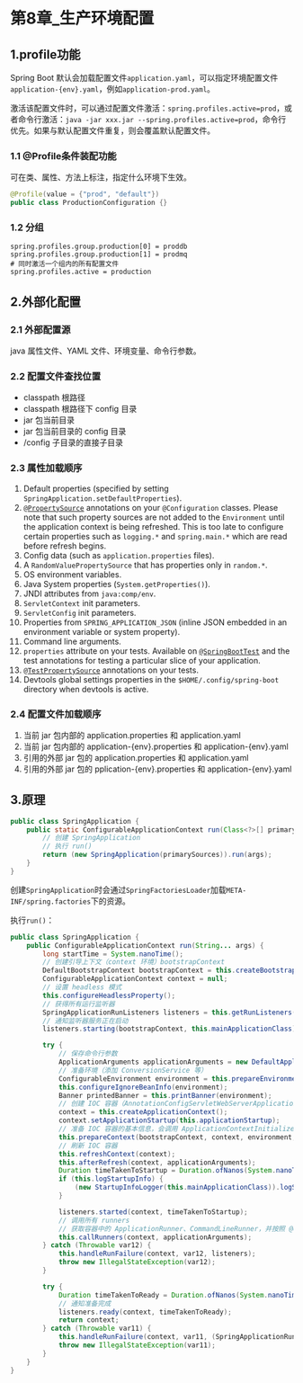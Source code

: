 # 第8章_生产环境配置

## 1.profile功能

Spring Boot 默认会加载配置文件`application.yaml`，可以指定环境配置文件`application-{env}.yaml`，例如`application-prod.yaml`。

激活该配置文件时，可以通过配置文件激活：`spring.profiles.active=prod`，或者命令行激活：`java -jar xxx.jar --spring.profiles.active=prod`，命令行优先。如果与默认配置文件重复，则会覆盖默认配置文件。

### 1.1 @Profile条件装配功能

可在类、属性、方法上标注，指定什么环境下生效。

```java
@Profile(value = {"prod", "default"})
public class ProductionConfiguration {}
```

### 1.2 分组

```properties
spring.profiles.group.production[0] = proddb
spring.profiles.group.production[1] = prodmq
# 同时激活一个组内的所有配置文件
spring.profiles.active = production 
```

## 2.外部化配置

### 2.1 外部配置源

java 属性文件、YAML 文件、环境变量、命令行参数。

### 2.2 配置文件查找位置

- classpath 根路径
- classpath 根路径下 config 目录
- jar 包当前目录
- jar 包当前目录的 config 目录
- /config 子目录的直接子目录

### 2.3 属性加载顺序

1. Default properties (specified by setting `SpringApplication.setDefaultProperties`).
2. [`@PropertySource`](https://docs.spring.io/spring-framework/docs/5.3.21/javadoc-api/org/springframework/context/annotation/PropertySource.html) annotations on your `@Configuration` classes. Please note that such property sources are not added to the `Environment` until the application context is being refreshed. This is too late to configure certain properties such as `logging.*` and `spring.main.*` which are read before refresh begins.
3. Config data (such as `application.properties` files).
4. A `RandomValuePropertySource` that has properties only in `random.*`.
5. OS environment variables.
6. Java System properties (`System.getProperties()`).
7. JNDI attributes from `java:comp/env`.
8. `ServletContext` init parameters.
9. `ServletConfig` init parameters.
10. Properties from `SPRING_APPLICATION_JSON` (inline JSON embedded in an environment variable or system property).
11. Command line arguments.
12. `properties` attribute on your tests. Available on [`@SpringBootTest`](https://docs.spring.io/spring-boot/docs/2.7.1/api/org/springframework/boot/test/context/SpringBootTest.html) and the test annotations for testing a particular slice of your application.
13. [`@TestPropertySource`](https://docs.spring.io/spring-framework/docs/5.3.21/javadoc-api/org/springframework/test/context/TestPropertySource.html) annotations on your tests.
14. Devtools global settings properties in the `$HOME/.config/spring-boot` directory when devtools is active.

### 2.4 配置文件加载顺序

1. 当前 jar 包内部的 application.properties 和 application.yaml
2. 当前 jar 包内部的 application-{env}.properties 和 application-{env}.yaml
3. 引用的外部 jar 包的 application.properties 和 application.yaml
4. 引用的外部 jar 包的 pplication-{env}.properties 和 application-{env}.yaml

## 3.原理

```java
public class SpringApplication {
    public static ConfigurableApplicationContext run(Class<?>[] primarySources, String[] args) {
        // 创建 SpringApplication
        // 执行 run()
        return (new SpringApplication(primarySources)).run(args);
    }
}
```

创建`SpringApplication`时会通过`SpringFactoriesLoader`加载`META-INF/spring.factories`下的资源。

执行`run()`：

```java
public class SpringApplication {
    public ConfigurableApplicationContext run(String... args) {
        long startTime = System.nanoTime();
        // 创建引导上下文（context 环境）bootstrapContext
        DefaultBootstrapContext bootstrapContext = this.createBootstrapContext();
        ConfigurableApplicationContext context = null;
        // 设置 headless 模式
        this.configureHeadlessProperty();
        // 获得所有运行监听器
        SpringApplicationRunListeners listeners = this.getRunListeners(args);
        // 通知监听器服务正在启动
        listeners.starting(bootstrapContext, this.mainApplicationClass);

        try {
            // 保存命令行参数
            ApplicationArguments applicationArguments = new DefaultApplicationArguments(args);
            // 准备环境（添加 ConversionService 等）
            ConfigurableEnvironment environment = this.prepareEnvironment(listeners, bootstrapContext, applicationArguments);
            this.configureIgnoreBeanInfo(environment);
            Banner printedBanner = this.printBanner(environment);
            // 创建 IOC 容器（AnnotationConfigServletWebServerApplicationContext）
            context = this.createApplicationContext();
            context.setApplicationStartup(this.applicationStartup);
            // 准备 IOC 容器的基本信息，会调用 ApplicationContextInitializer 的 initialize()
            this.prepareContext(bootstrapContext, context, environment, listeners, applicationArguments, printedBanner);
            // 刷新 IOC 容器
            this.refreshContext(context);
            this.afterRefresh(context, applicationArguments);
            Duration timeTakenToStartup = Duration.ofNanos(System.nanoTime() - startTime);
            if (this.logStartupInfo) {
                (new StartupInfoLogger(this.mainApplicationClass)).logStarted(this.getApplicationLog(), timeTakenToStartup);
            }

            listeners.started(context, timeTakenToStartup);
            // 调用所有 runners
            // 获取容器中的 ApplicationRunner、CommandLineRunner，并按照 @Order 进行排序，最后执行
            this.callRunners(context, applicationArguments);
        } catch (Throwable var12) {
            this.handleRunFailure(context, var12, listeners);
            throw new IllegalStateException(var12);
        }

        try {
            Duration timeTakenToReady = Duration.ofNanos(System.nanoTime() - startTime);
            // 通知准备完成
            listeners.ready(context, timeTakenToReady);
            return context;
        } catch (Throwable var11) {
            this.handleRunFailure(context, var11, (SpringApplicationRunListeners)null);
            throw new IllegalStateException(var11);
        }
    }
}
```

